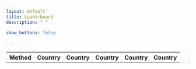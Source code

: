 ```yaml
---
layout: default
title: Leaderboard
description: " "

show_buttons: false

---
```



<html>
<head>
<title>Sort a HTML Table Alphabetically</title>
<style>
table {
  border-spacing: 0;
  width: 100%;
  border: 1px solid #ddd;
}

th {
  cursor: pointer;
}

th, td {
  text-align: left;
  padding: 16px;
}

tr:nth-child(even) {
  background-color: #f2f2f2
}
</style>



</head>
<body>

<table id="myTable">
  <tr>
   <!--When a header is clicked, run the sortTable function, with a parameter, 0 for sorting by names, 1 for sorting by country:-->  
    <th onclick="sortTable(0)">Method</th>
    <th onclick="sortTable(1)">Country</th>
    <th onclick="sortTable(2)">Country</th>
    <th onclick="sortTable(3)">Country</th>
    <th onclick="sortTable(4)">Country</th>
    <th onclick="sortTable(5)">Country</th>
  </tr>
</table>

<script>
function sortTable(n) {
  var table, rows, switching, i, x, y, shouldSwitch, dir, switchcount = 0;
  table = document.getElementById("myTable");
  switching = true;
  //Set the sorting direction to ascending:
  dir = "asc"; 
  /*Make a loop that will continue until
  no switching has been done:*/
  while (switching) {
    //start by saying: no switching is done:
    switching = false;
    rows = table.rows;
    /*Loop through all table rows (except the
    first, which contains table headers):*/
    for (i = 1; i < (rows.length - 1); i++) {
      //start by saying there should be no switching:
      shouldSwitch = false;
      /*Get the two elements you want to compare,
      one from current row and one from the next:*/
      x = rows[i].getElementsByTagName("TD")[n];
      y = rows[i + 1].getElementsByTagName("TD")[n];
      /*check if the two rows should switch place,
      based on the direction, asc or desc:*/
      if (dir == "asc") {
        if (x.innerHTML.toLowerCase() > y.innerHTML.toLowerCase()) {
          //if so, mark as a switch and break the loop:
          shouldSwitch= true;
          break;
        }
      } else if (dir == "desc") {
        if (x.innerHTML.toLowerCase() < y.innerHTML.toLowerCase()) {
          //if so, mark as a switch and break the loop:
          shouldSwitch = true;
          break;
        }
      }
    }
    if (shouldSwitch) {
      /*If a switch has been marked, make the switch
      and mark that a switch has been done:*/
      rows[i].parentNode.insertBefore(rows[i + 1], rows[i]);
      switching = true;
      //Each time a switch is done, increase this count by 1:
      switchcount ++;      
    } else {
      /*If no switching has been done AND the direction is "asc",
      set the direction to "desc" and run the while loop again.*/
      if (switchcount == 0 && dir == "asc") {
        dir = "desc";
        switching = true;
      }
    }
  }
}
</script>
<script src="http://ajax.googleapis.com/ajax/libs/jquery/1.7.1/jquery.min.js"></script>
<script src="https://cdnjs.cloudflare.com/ajax/libs/PapaParse/4.1.2/papaparse.js"></script>

<script>
    function arrayToTable(tableData) {
        var table = document.getElementById("myTable");
        $(tableData).each(function (i, rowData) {
            let row = table.insertRow(-1);
            $(rowData).each(function (j, cellData) {
                let c = row.insertCell(j);
                c.innerText = cellData;
            });
        });
        return table;
    }

    $.ajax({
        type: "GET",
        url: "http://127.0.0.1:4000/sample.csv",
        success: function (data) {
            arrayToTable(Papa.parse(data).data);
        }
    });
</script>

</body>
</html>



<!-- [back](./) -->

